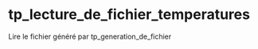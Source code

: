 tp_lecture_de_fichier_temperatures
==================================

Lire le fichier généré par tp_generation_de_fichier
